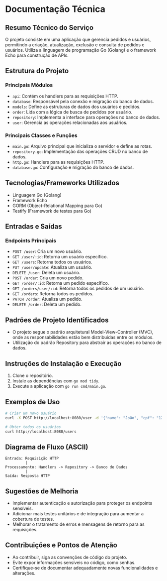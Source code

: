 # Documentação Técnica

## Resumo Técnico do Serviço
O projeto consiste em uma aplicação que gerencia pedidos e usuários, permitindo a criação, atualização, exclusão e consulta de pedidos e usuários. Utiliza a linguagem de programação Go (Golang) e o framework Echo para construção de APIs.

## Estrutura do Projeto
### Principais Módulos
- `api`: Contém os handlers para as requisições HTTP.
- `database`: Responsável pela conexão e migração do banco de dados.
- `models`: Define as estruturas de dados dos usuários e pedidos.
- `order`: Lida com a lógica de busca de pedidos por usuário.
- `repository`: Implementa a interface para operações no banco de dados.
- `user`: Gerencia as operações relacionadas aos usuários.

### Principais Classes e Funções
- `main.go`: Arquivo principal que inicializa o servidor e define as rotas.
- `repository.go`: Implementação das operações CRUD no banco de dados.
- `http.go`: Handlers para as requisições HTTP.
- `database.go`: Configuração e migração do banco de dados.

## Tecnologias/Frameworks Utilizados
- Linguagem Go (Golang)
- Framework Echo
- GORM (Object-Relational Mapping para Go)
- Testify (Framework de testes para Go)

## Entradas e Saídas
### Endpoints Principais
- `POST /user`: Cria um novo usuário.
- `GET /user/:id`: Retorna um usuário específico.
- `GET /users`: Retorna todos os usuários.
- `PUT /user/update`: Atualiza um usuário.
- `DELETE /user`: Deleta um usuário.
- `POST /order`: Cria um novo pedido.
- `GET /order/:id`: Retorna um pedido específico.
- `GET /orders/user/:id`: Retorna todos os pedidos de um usuário.
- `GET /orders`: Retorna todos os pedidos.
- `PATCH /order`: Atualiza um pedido.
- `DELETE /order`: Deleta um pedido.

## Padrões de Projeto Identificados
- O projeto segue o padrão arquitetural Model-View-Controller (MVC), onde as responsabilidades estão bem distribuídas entre os módulos.
- Utilização do padrão Repository para abstrair as operações no banco de dados.

## Instruções de Instalação e Execução
1. Clone o repositório.
2. Instale as dependências com `go mod tidy`.
3. Execute a aplicação com `go run cmd/main.go`.

## Exemplos de Uso
```bash
# Criar um novo usuário
curl -X POST http://localhost:8080/user -d '{"name": "João", "cpf": "12345678900", "email": "joao@gmail.com", "phone_number": "123456", "password": "teste123"}'

# Obter todos os usuários
curl http://localhost:8080/users
```

## Diagrama de Fluxo (ASCII)
```
Entrada: Requisição HTTP
         |
Processamento: Handlers -> Repository -> Banco de Dados
         |
Saída: Resposta HTTP
```

## Sugestões de Melhoria
- Implementar autenticação e autorização para proteger os endpoints sensíveis.
- Adicionar mais testes unitários e de integração para aumentar a cobertura de testes.
- Melhorar o tratamento de erros e mensagens de retorno para as requisições.

## Contribuições e Pontos de Atenção
- Ao contribuir, siga as convenções de código do projeto.
- Evite expor informações sensíveis no código, como senhas.
- Certifique-se de documentar adequadamente novas funcionalidades e alterações.